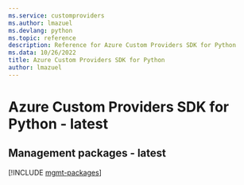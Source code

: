 ```yaml
---
ms.service: customproviders
ms.author: lmazuel
ms.devlang: python
ms.topic: reference
description: Reference for Azure Custom Providers SDK for Python
ms.data: 10/26/2022
title: Azure Custom Providers SDK for Python
author: lmazuel
---
```

# Azure Custom Providers SDK for Python - latest

## Management packages - latest
[!INCLUDE [mgmt-packages](custom-providers-mgmt-index.md)]
